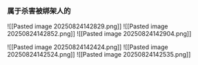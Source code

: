 ### 属于杀害被绑架人的
![[Pasted image 20250824142829.png]]
![[Pasted image 20250824142852.png]]
![[Pasted image 20250824142904.png]]


![[Pasted image 20250824142424.png]]
![[Pasted image 20250824142524.png]]
![[Pasted image 20250824142535.png]]
